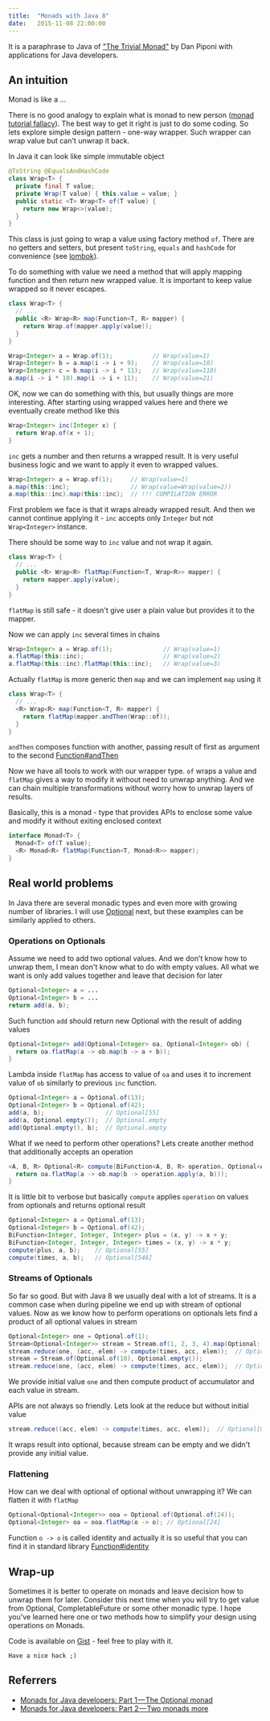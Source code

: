 ```yaml
---
title:  "Monads with Java 8"
date:   2015-11-08 22:00:00
---
```

It is a paraphrase to Java of ["The Trivial Monad"][trivial-monad] by Dan Piponi with applications for Java developers.

## An intuition

Monad is like a ...

There is no good analogy to explain what is monad to new person ([monad tutorial fallacy][monad-fallacy]). The best way to get it right is just to do some coding. So lets explore simple design pattern - one-way wrapper. Such wrapper can wrap value but can't unwrap it back.

In Java it can look like simple immutable object

```java
@ToString @EqualsAndHashCode
class Wrap<T> {
  private final T value;
  private Wrap(T value) { this.value = value; }
  public static <T> Wrap<T> of(T value) {
    return new Wrap<>(value);
  }
}
```
This class is just going to wrap a value using factory method `of`. There are no getters and setters, but present `toString`, `equals` and `hashCode` for convenience (see [lombok]).

To do something with value we need a method that will apply mapping function and then return new wrapped value. It is important to keep value wrapped so it never escapes.

```java
class Wrap<T> {
  // ...
  public <R> Wrap<R> map(Function<T, R> mapper) {
    return Wrap.of(mapper.apply(value));
  }
}
```

```java
Wrap<Integer> a = Wrap.of(1);           // Wrap(value=1)
Wrap<Integer> b = a.map(i -> i + 9);    // Wrap(value=10)
Wrap<Integer> c = b.map(i -> i * 11);   // Wrap(value=110)
a.map(i -> i * 10).map(i -> i + 11);    // Wrap(value=21)
```
OK, now we can do something with this, but usually things are more interesting. After starting using wrapped values here and there we eventually create method like this

```java
Wrap<Integer> inc(Integer x) {
  return Wrap.of(x + 1);
}
```
`inc` gets a number and then returns a wrapped result. It is very useful business logic and we want to apply it even to wrapped values.

```java
Wrap<Integer> a = Wrap.of(1);     // Wrap(value=1)
a.map(this::inc);                 // Wrap(value=Wrap(value=2))
a.map(this::inc).map(this::inc);  // !!! COMPILATION ERROR
```
First problem we face is that it wraps already wrapped result. And then we cannot continue applying it - `inc` accepts only `Integer` but not `Wrap<Integer>` instance.

There should be some way to `inc` value and not wrap it again.

```java
class Wrap<T> {
  // ...
  public <R> Wrap<R> flatMap(Function<T, Wrap<R>> mapper) {
    return mapper.apply(value);
  }
}
```
`flatMap` is still safe - it doesn't give user a plain value but provides it to the mapper.

Now we can apply `inc` several times in chains

```java
Wrap<Integer> a = Wrap.of(1);              // Wrap(value=1)
a.flatMap(this::inc);                      // Wrap(value=2)
a.flatMap(this::inc).flatMap(this::inc);   // Wrap(value=3)
```
Actually `flatMap` is more generic then `map` and we can implement `map` using it

```java
class Wrap<T> {
  // ...
  <R> Wrap<R> map(Function<T, R> mapper) {
    return flatMap(mapper.andThen(Wrap::of));
  }
}
```
`andThen` composes function with another, passing result of first as argument to the second [Function#andThen]

Now we have all tools to work with our wrapper type. `of` wraps a value and `flatMap` gives a way to modify it without need to unwrap anything. And we can chain multiple transformations without worry how to unwrap layers of results.

Basically, this is a monad - type that provides APIs to enclose some value and modify it without exiting enclosed context

```java
interface Monad<T> {
  Monad<T> of(T value);
  <R> Monad<R> flatMap(Function<T, Monad<R>> mapper);
}
```

## Real world problems

In Java there are several monadic types and even more with growing number of libraries. I will use [Optional] next, but these examples can be similarly applied to others.

### Operations on Optionals

Assume we need to add two optional values. And we don't know how to unwrap them, I mean don't know what to do with empty values. All what we want is only add values together and leave that decision for later

```java
Optional<Integer> a = ...
Optional<Integer> b = ...
return add(a, b);
```
Such function `add` should return new Optional with the result of adding values

```java
Optional<Integer> add(Optional<Integer> oa, Optional<Integer> ob) {
  return oa.flatMap(a -> ob.map(b -> a + b));
}
```
Lambda inside `flatMap` has access to value of `oa` and uses it to increment value of `ob` similarly to previous `inc` function.

```java
Optional<Integer> a = Optional.of(13);
Optional<Integer> b = Optional.of(42);
add(a, b);                 // Optional[55]
add(a, Optional.empty());  // Optional.empty
add(Optional.empty(), b);  // Optional.empty
```

What if we need to perform other operations? Lets create another method that additionally accepts an operation

```java
<A, B, R> Optional<R> compute(BiFunction<A, B, R> operation, Optional<A> oa, Optional<B> ob) {
  return oa.flatMap(a -> ob.map(b -> operation.apply(a, b)));
}
```
It is little bit to verbose but basically `compute` applies `operation` on values from optionals and returns optional result

```java
Optional<Integer> a = Optional.of(13);
Optional<Integer> b = Optional.of(42);
BiFunction<Integer, Integer, Integer> plus = (x, y) -> x + y;
BiFunction<Integer, Integer, Integer> times = (x, y) -> x * y;
compute(plus, a, b);    // Optional[55]
compute(times, a, b);   // Optional[546]
```

### Streams of Optionals
So far so good. But with Java 8 we usually deal with a lot of streams. It is a common case when during pipeline we end up with stream of optional values. Now as we know how to perform operations on optionals lets find a product of all optional values in stream

```java
Optional<Integer> one = Optional.of(1);
Stream<Optional<Integer>> stream = Stream.of(1, 2, 3, 4).map(Optional::of);
stream.reduce(one, (acc, elem) -> compute(times, acc, elem));  // Optional[24]
stream = Stream.of(Optional.of(10), Optional.empty());
stream.reduce(one, (acc, elem) -> compute(times, acc, elem));  // Optional.empty
```
We provide initial value `one` and then compute product of accumulator and each value in stream.

APIs are not always so friendly. Lets look at the reduce but without initial value

```java
stream.reduce((acc, elem) -> compute(times, acc, elem));  // Optional[Optional[24]]
```
It wraps result into optional, because stream can be empty and we didn't provide any initial value.

### Flattening
How can we deal with optional of optional without unwrapping it?
We can flatten it with `flatMap`

```java
Optional<Optional<Integer>> ooa = Optional.of(Optional.of(24));
Optional<Integer> oa = ooa.flatMap(o -> o); // Optional[24]
```
Function `o -> o` is called identity and actually it is so useful that you can find it in standard library [Function#identity][identity]

## Wrap-up
Sometimes it is better to operate on monads and leave decision how to unwrap them for later. Consider this next time when you will try to get value from Optional, CompletableFuture or some other monadic type. I hope you've learned here one or two methods how to simplify your design using operations on Monads.

Code is available on [Gist] - feel free to play with it.

`Have a nice hack ;)`

## Referrers

 * [Monads for Java developers: Part 1 — The Optional monad](https://medium.com/@afcastano/monads-for-java-developers-part-1-the-optional-monad-aa6e797b8a6e)
 * [Monads for Java developers: Part 2 — Two monads more](https://medium.com/@afcastano/monads-for-java-developers-part-2-the-result-and-log-monads-a9ecc0f231bb)

[trivial-monad]: http://blog.sigfpe.com/2007/04/trivial-monad.html
[monad-fallacy]: https://byorgey.wordpress.com/2009/01/12/abstraction-intuition-and-the-monad-tutorial-fallacy/
[identity]: http://docs.oracle.com/javase/8/docs/api/java/util/function/Function.html#identity--
[Function#andThen]: http://docs.oracle.com/javase/8/docs/api/java/util/function/Function.html#andThen-java.util.function.Function-
[lombok]: https://projectlombok.org/
[Gist]: https://gist.github.com/nbardiuk/91793d997bed62f36175
[Optional]: http://docs.oracle.com/javase/8/docs/api/java/util/Optional.html
